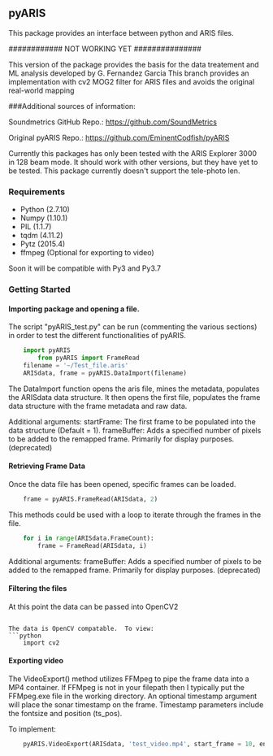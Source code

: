 ## pyARIS

This package provides an interface between python and ARIS files.

############ NOT WORKING YET ###############

This version of the package provides the basis for the data treatement and ML analysis developed by G. Fernandez Garcia
This branch provides an implementation with cv2 MOG2 filter for ARIS files and avoids the original real-world mapping

###Additional sources of information:

Soundmetrics GitHub Repo.: https://github.com/SoundMetrics

Original pyARIS Repo.: https://github.com/EminentCodfish/pyARIS

Currently this packages has only been tested with the ARIS Explorer 3000
in 128 beam mode.  It should work with other versions, but they have yet to 
be tested.  This package currently doesn't support the tele-photo len.

### Requirements
* Python (2.7.10)
* Numpy (1.10.1) 
* PIL (1.1.7)
* tqdm (4.11.2)
* Pytz (2015.4)
* ffmpeg (Optional for exporting to video)

Soon it will be compatible with Py3 and Py3.7

### Getting Started

#### Importing package and opening a file.

The script "pyARIS_test.py" can be run (commenting the various sections) in order to test
the different functionalities of pyARIS.

```python
	import pyARIS
        from pyARIS import FrameRead
	filename = '~/Test_file.aris'
	ARISdata, frame = pyARIS.DataImport(filename)
```

The DataImport function opens the aris file, mines the metadata, populates the ARISdata
data structure.  It then opens the first file, populates the frame data structure with the
frame metadata and raw data. 

Additional arguments:
startFrame: The first frame to be populated into the data structure (Default = 1). 
frameBuffer: Adds a specified number of pixels to be added to the remapped frame.
	Primarily for display purposes. (deprecated)

#### Retrieving Frame Data

Once the data file has been opened, specific frames can be loaded.
```python
	frame = pyARIS.FrameRead(ARISdata, 2)
```

This methods could be used with a loop to iterate through the frames in the file. 

```python
	for i in range(ARISdata.FrameCount):
        frame = FrameRead(ARISdata, i)
```

Additional arguments: 
frameBuffer: Adds a specified number of pixels to be added to the remapped frame.
	Primarily for display purposes. (deprecated)

#### Filtering the files

At this point the data can be passed into OpenCV2
```

The data is OpenCV compatable.  To view:
```python
	import cv2

```

#### Exporting video
The VideoExport() method utilizes FFMpeg to pipe the frame data into a MP4 container.
If FFMpeg is not in your filepath then I typically put the FFMpeg.exe file in the 
working directory.  An optional timestamp argument will place the sonar timestamp on 
the frame.  Timestamp parameters include the fontsize and position (ts_pos).

To implement:
```python
	pyARIS.VideoExport(ARISdata, 'test_video.mp4', start_frame = 10, end_frame = 50, timestamp = True, fontsize=30, ts_pos = (10,1200))
```
